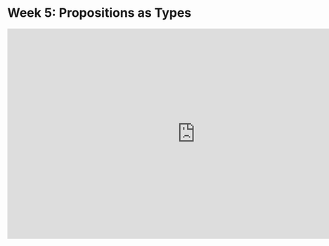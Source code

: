 # Week 5: Propositions as Types

<iframe width="854" height="480" src="https://www.youtube.com/embed/IOiZatlZtGU?si=C-kqHJ4oLmAc0qbk" title="YouTube video player" frameborder="0" allow="accelerometer; autoplay; clipboard-write; encrypted-media; gyroscope; picture-in-picture; web-share" referrerpolicy="strict-origin-when-cross-origin" allowfullscreen></iframe>